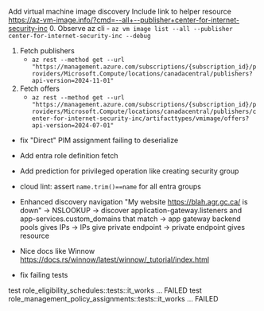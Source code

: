 Add virtual machine image discovery
Include link to helper resource
https://az-vm-image.info/?cmd=--all+--publisher+center-for-internet-security-inc
0. Observe az cli
    - `az vm image list --all --publisher center-for-internet-security-inc --debug`
1. Fetch publishers
    - `az rest --method get --url "https://management.azure.com/subscriptions/{subscription_id}/providers/Microsoft.Compute/locations/canadacentral/publishers?api-version=2024-11-01"`
2. Fetch offers
    - `az rest --method get --url "https://management.azure.com/subscriptions/{subscription_id}/providers/Microsoft.Compute/locations/canadacentral/publishers/center-for-internet-security-inc/artifacttypes/vmimage/offers?api-version=2024-07-01"`

- fix "Direct" PIM assignment failing to deserialize
- Add entra role definition fetch
- Add prediction for privileged operation like creating security group

- cloud lint: assert `name.trim()==name` for all entra groups

- Enhanced discovery navigation
"My website https://blah.agr.gc.ca/ is down"
-> NSLOOKUP
-> discover application-gateway.listeners and app-services.custom_domains that match
-> app gateway backend pools gives IPs
-> IPs give private endpoint
-> private endpoint gives resource

- Nice docs like Winnow https://docs.rs/winnow/latest/winnow/_tutorial/index.html


- fix failing tests

test role_eligibility_schedules::tests::it_works ... FAILED
test role_management_policy_assignments::tests::it_works ... FAILED